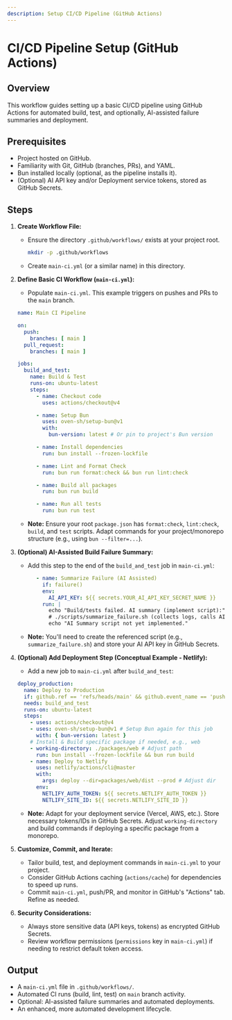 ```yaml
---
description: Setup CI/CD Pipeline (GitHub Actions)
---
```


# CI/CD Pipeline Setup (GitHub Actions)

## Overview
This workflow guides setting up a basic CI/CD pipeline using GitHub Actions for automated build, test, and optionally, AI-assisted failure summaries and deployment.

## Prerequisites
- Project hosted on GitHub.
- Familiarity with Git, GitHub (branches, PRs), and YAML.
- Bun installed locally (optional, as the pipeline installs it).
- (Optional) AI API key and/or Deployment service tokens, stored as GitHub Secrets.

## Steps

1.  **Create Workflow File:**
    *   Ensure the directory `.github/workflows/` exists at your project root.
        ```bash
        mkdir -p .github/workflows
        ```
    *   Create `main-ci.yml` (or a similar name) in this directory.

2.  **Define Basic CI Workflow (`main-ci.yml`):**
    *   Populate `main-ci.yml`. This example triggers on pushes and PRs to the `main` branch.
    ```yaml
    name: Main CI Pipeline

    on:
      push:
        branches: [ main ]
      pull_request:
        branches: [ main ]

    jobs:
      build_and_test:
        name: Build & Test
        runs-on: ubuntu-latest
        steps:
          - name: Checkout code
            uses: actions/checkout@v4

          - name: Setup Bun
            uses: oven-sh/setup-bun@v1
            with:
              bun-version: latest # Or pin to project's Bun version

          - name: Install dependencies
            run: bun install --frozen-lockfile

          - name: Lint and Format Check
            run: bun run format:check && bun run lint:check

          - name: Build all packages
            run: bun run build

          - name: Run all tests
            run: bun run test
    ```
    *   **Note:** Ensure your root `package.json` has `format:check`, `lint:check`, `build`, and `test` scripts. Adapt commands for your project/monorepo structure (e.g., using `bun --filter=...`).

3.  **(Optional) AI-Assisted Build Failure Summary:**
    *   Add this step to the end of the `build_and_test` job in `main-ci.yml`:
    ```yaml
          - name: Summarize Failure (AI Assisted)
            if: failure()
            env:
              AI_API_KEY: ${{ secrets.YOUR_AI_API_KEY_SECRET_NAME }}
            run: |
              echo "Build/tests failed. AI summary (implement script):"
              # ./scripts/summarize_failure.sh (collects logs, calls AI API)
              echo "AI Summary script not yet implemented."
    ```
    *   **Note:** You'll need to create the referenced script (e.g., `summarize_failure.sh`) and store your AI API key in GitHub Secrets.

4.  **(Optional) Add Deployment Step (Conceptual Example - Netlify):**
    *   Add a new job to `main-ci.yml` after `build_and_test`:
    ```yaml
    deploy_production:
      name: Deploy to Production
      if: github.ref == 'refs/heads/main' && github.event_name == 'push'
      needs: build_and_test
      runs-on: ubuntu-latest
      steps:
        - uses: actions/checkout@v4
        - uses: oven-sh/setup-bun@v1 # Setup Bun again for this job
          with: { bun-version: latest }
        # Install & Build specific package if needed, e.g., web
        - working-directory: ./packages/web # Adjust path
          run: bun install --frozen-lockfile && bun run build
        - name: Deploy to Netlify
          uses: netlify/actions/cli@master
          with:
            args: deploy --dir=packages/web/dist --prod # Adjust dir
          env:
            NETLIFY_AUTH_TOKEN: ${{ secrets.NETLIFY_AUTH_TOKEN }}
            NETLIFY_SITE_ID: ${{ secrets.NETLIFY_SITE_ID }}
    ```
    *   **Note:** Adapt for your deployment service (Vercel, AWS, etc.). Store necessary tokens/IDs in GitHub Secrets. Adjust `working-directory` and build commands if deploying a specific package from a monorepo.

5.  **Customize, Commit, and Iterate:**
    *   Tailor build, test, and deployment commands in `main-ci.yml` to your project.
    *   Consider GitHub Actions caching (`actions/cache`) for dependencies to speed up runs.
    *   Commit `main-ci.yml`, push/PR, and monitor in GitHub's "Actions" tab. Refine as needed.

6.  **Security Considerations:**
    *   Always store sensitive data (API keys, tokens) as encrypted GitHub Secrets.
    *   Review workflow permissions (`permissions` key in `main-ci.yml`) if needing to restrict default token access.

## Output
- A `main-ci.yml` file in `.github/workflows/`.
- Automated CI runs (build, lint, test) on `main` branch activity.
- Optional: AI-assisted failure summaries and automated deployments.
- An enhanced, more automated development lifecycle.
